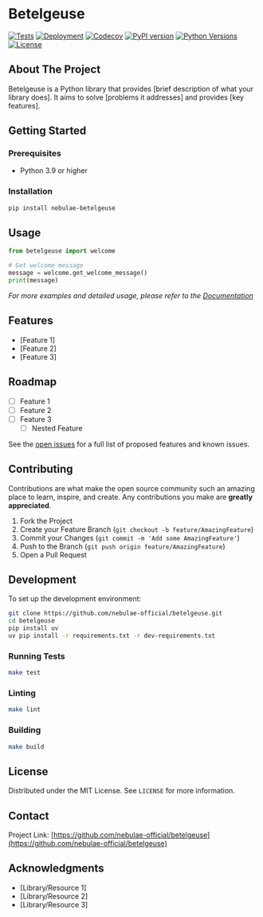 # Betelgeuse

<!-- BADGES -->
[![Tests](https://github.com/nebulae-official/betelgeuse/actions/workflows/test.yml/badge.svg)](https://github.com/nebulae-official/betelgeuse/actions/workflows/test.yml)
[![Deployment](https://github.com/nebulae-official/betelgeuse/actions/workflows/deploy.yml/badge.svg)](https://github.com/nebulae-official/betelgeuse/actions/workflows/deploy.yml)
[![Codecov](https://codecov.io/gh/nebulae-official/betelgeuse/branch/main/graph/badge.svg)](https://codecov.io/gh/nebulae-official/betelgeuse)
[![PyPI version](https://badge.fury.io/py/nebulae-betelgeuse.svg)](https://badge.fury.io/py/nebulae-betelgeuse)
[![Python Versions](https://img.shields.io/pypi/pyversions/nebulae-betelgeuse.svg)](https://pypi.org/project/nebulae-betelgeuse/)
[![License](https://img.shields.io/github/license/nebulae-official/betelgeuse.svg)](https://github.com/nebulae-official/betelgeuse/blob/main/LICENSE)

<!-- PROJECT DESCRIPTION -->
## About The Project

Betelgeuse is a Python library that provides [brief description of what your library does]. It aims to solve [problems it addresses] and provides [key features].

<!-- GETTING STARTED -->
## Getting Started

### Prerequisites

* Python 3.9 or higher

### Installation

```bash
pip install nebulae-betelgeuse
```

<!-- USAGE EXAMPLES -->
## Usage

```python
from betelgeuse import welcome

# Get welcome message
message = welcome.get_welcome_message()
print(message)
```

_For more examples and detailed usage, please refer to the [Documentation](https://betelgeuse.readthedocs.io/)_

<!-- FEATURES -->
## Features

- [Feature 1]
- [Feature 2]
- [Feature 3]

<!-- ROADMAP -->
## Roadmap

- [ ] Feature 1
- [ ] Feature 2
- [ ] Feature 3
    - [ ] Nested Feature

See the [open issues](https://github.com/nebulae-official/betelgeuse/issues) for a full list of proposed features and known issues.

<!-- CONTRIBUTING -->
## Contributing

Contributions are what make the open source community such an amazing place to learn, inspire, and create. Any contributions you make are **greatly appreciated**.

1. Fork the Project
2. Create your Feature Branch (`git checkout -b feature/AmazingFeature`)
3. Commit your Changes (`git commit -m 'Add some AmazingFeature'`)
4. Push to the Branch (`git push origin feature/AmazingFeature`)
5. Open a Pull Request

<!-- DEVELOPMENT -->
## Development

To set up the development environment:

```bash
git clone https://github.com/nebulae-official/betelgeuse.git
cd betelgeuse
pip install uv
uv pip install -r requirements.txt -r dev-requirements.txt
```

### Running Tests

```bash
make test
```

### Linting

```bash
make lint
```

### Building

```bash
make build
```

<!-- LICENSE -->
## License

Distributed under the MIT License. See `LICENSE` for more information.

<!-- CONTACT -->
## Contact

Project Link: [https://github.com/nebulae-official/betelgeuse](https://github.com/nebulae-official/betelgeuse)

<!-- ACKNOWLEDGMENTS -->
## Acknowledgments

* [Library/Resource 1]
* [Library/Resource 2]
* [Library/Resource 3]
